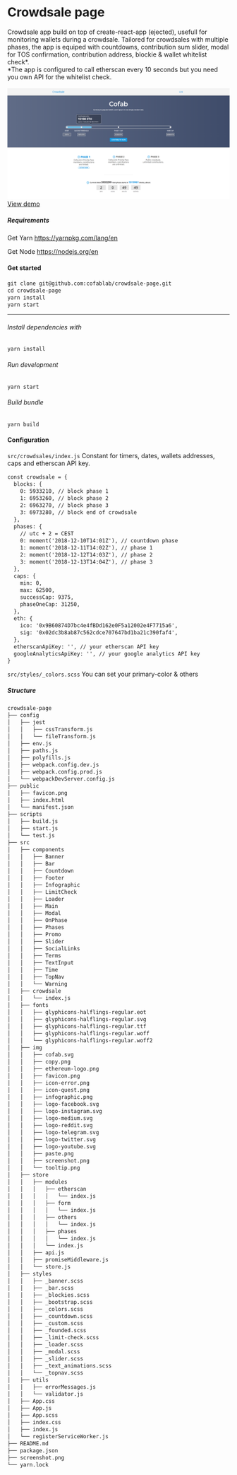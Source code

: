 # Crowdsale page

Crowdsale app build on top of create-react-app (ejected), usefull for monitoring wallets during a crowdsale. Tailored for crowdsales with multiple phases, the app is equiped with countdowns, contribution sum slider, modal for TOS confirmation, contribution address, blockie & wallet whitelist check\*.
<br/>
\*The app is configured to call etherscan every 10 seconds but you need you own API for the whitelist check.
<br/><br/>
![Demo](./screenshot.png)
<br/>
[View demo](http://crowdsale-demo.s3-website-eu-west-1.amazonaws.com/)

##### Requirements

Get Yarn
https://yarnpkg.com/lang/en

Get Node
https://nodejs.org/en

#### Get started

```
git clone git@github.com:cofablab/crowdsale-page.git
cd crowdsale-page
yarn install
yarn start
```

---

###### Install dependencies with

```
yarn install
```

###### Run development

```
yarn start
```

###### Build bundle

```
yarn build
```

#### Configuration

`src/crowdsales/index.js` Constant for timers, dates, wallets addresses, caps and etherscan API key.

```
const crowdsale = {
  blocks: {
    0: 5933210, // block phase 1
    1: 6953260, // block phase 2
    2: 6963270, // block phase 3
    3: 6973280, // block end of crowdsale
  },
  phases: {
    // utc + 2 = CEST
    0: moment('2018-12-10T14:01Z'), // countdown phase
    1: moment('2018-12-11T14:02Z'), // phase 1
    2: moment('2018-12-12T14:03Z'), // phase 2
    3: moment('2018-12-13T14:04Z'), // phase 3
  },
  caps: {
    min: 0,
    max: 62500,
    successCap: 9375,
    phaseOneCap: 31250,
  },
  eth: {
    ico: '0x9B60874D7bc4e4fBDd162e0F5a12002e4F7715a6',
    sig: '0x02dc3b8ab87c562cdce707647bd1ba21c390faf4',
  },
  etherscanApiKey: '', // your etherscan API key
  googleAnalyticsApiKey: '', // your google analytics API key
}
```

`src/styles/_colors.scss` You can set your primary-color & others

##### Structure

```
crowdsale-page
├── config
│   ├── jest
│   │   ├── cssTransform.js
│   │   └── fileTransform.js
│   ├── env.js
│   ├── paths.js
│   ├── polyfills.js
│   ├── webpack.config.dev.js
│   ├── webpack.config.prod.js
│   └── webpackDevServer.config.js
├── public
│   ├── favicon.png
│   ├── index.html
│   └── manifest.json
├── scripts
│   ├── build.js
│   ├── start.js
│   └── test.js
├── src
│   ├── components
│   │   ├── Banner
│   │   ├── Bar
│   │   ├── Countdown
│   │   ├── Footer
│   │   ├── Infographic
│   │   ├── LimitCheck
│   │   ├── Loader
│   │   ├── Main
│   │   ├── Modal
│   │   ├── OnPhase
│   │   ├── Phases
│   │   ├── Promo
│   │   ├── Slider
│   │   ├── SocialLinks
│   │   ├── Terms
│   │   ├── TextInput
│   │   ├── Time
│   │   ├── TopNav
│   │   └── Warning
│   ├── crowdsale
│   │   └── index.js
│   ├── fonts
│   │   ├── glyphicons-halflings-regular.eot
│   │   ├── glyphicons-halflings-regular.svg
│   │   ├── glyphicons-halflings-regular.ttf
│   │   ├── glyphicons-halflings-regular.woff
│   │   └── glyphicons-halflings-regular.woff2
│   ├── img
│   │   ├── cofab.svg
│   │   ├── copy.png
│   │   ├── ethereum-logo.png
│   │   ├── favicon.png
│   │   ├── icon-error.png
│   │   ├── icon-quest.png
│   │   ├── infographic.png
│   │   ├── logo-facebook.svg
│   │   ├── logo-instagram.svg
│   │   ├── logo-medium.svg
│   │   ├── logo-reddit.svg
│   │   ├── logo-telegram.svg
│   │   ├── logo-twitter.svg
│   │   ├── logo-youtube.svg
│   │   ├── paste.png
│   │   ├── screenshot.png
│   │   └── tooltip.png
│   ├── store
│   │   ├── modules
│   │   │   ├── etherscan
│   │   │   │   └── index.js
│   │   │   ├── form
│   │   │   │   └── index.js
│   │   │   ├── others
│   │   │   │   └── index.js
│   │   │   ├── phases
│   │   │   │   └── index.js
│   │   │   └── index.js
│   │   ├── api.js
│   │   ├── promiseMiddleware.js
│   │   └── store.js
│   ├── styles
│   │   ├── _banner.scss
│   │   ├── _bar.scss
│   │   ├── _blockies.scss
│   │   ├── _bootstrap.scss
│   │   ├── _colors.scss
│   │   ├── _countdown.scss
│   │   ├── _custom.scss
│   │   ├── _founded.scss
│   │   ├── _limit-check.scss
│   │   ├── _loader.scss
│   │   ├── _modal.scss
│   │   ├── _slider.scss
│   │   ├── _text_animations.scss
│   │   └── _topnav.scss
│   ├── utils
│   │   ├── errorMessages.js
│   │   └── validator.js
│   ├── App.css
│   ├── App.js
│   ├── App.scss
│   ├── index.css
│   ├── index.js
│   └── registerServiceWorker.js
├── README.md
├── package.json
├── screenshot.png
└── yarn.lock
```

